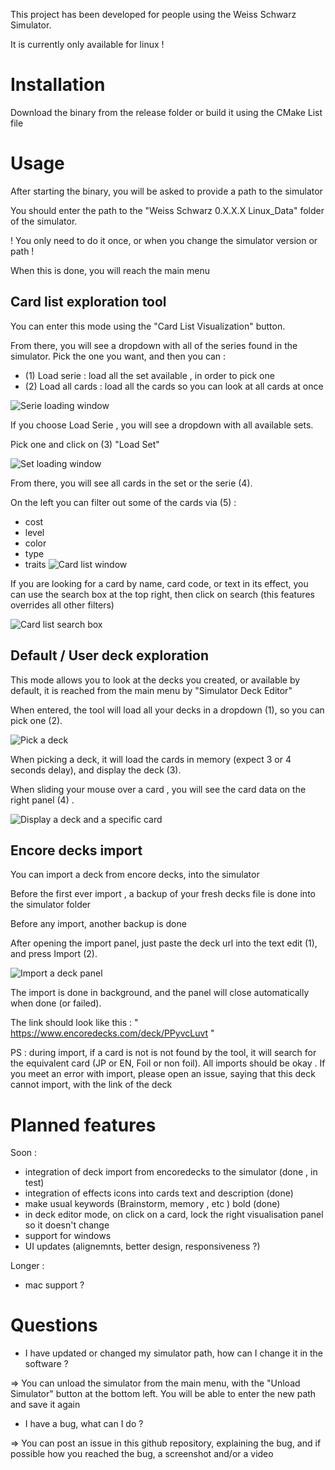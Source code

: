 This project has been developed for people using the Weiss Schwarz Simulator.

It is currently only available for linux !


# Installation 

Download the binary from the release folder or build it using the CMake List file 

# Usage

After starting the binary, you will be asked to provide a path to the simulator 

You should enter the path to the "Weiss Schwarz 0.X.X.X Linux_Data" folder of the simulator. 

! You only need to do it once, or when you change the simulator version or path !

When this is done, you will reach the main menu 

## Card list exploration tool 

You can enter this mode using the "Card List Visualization" button. 

From there, you will see a dropdown with all of the series found in the simulator. Pick the one you want, and then you can :

- (1) Load serie : load all the set available , in order to pick one 
- (2) Load all cards : load all the cards so you can look at all cards at once

![Serie loading window](./documentation/images/card_list_load_seri_decoratede.png)

If you choose Load Serie , you will see a dropdown with all available sets. 

Pick one and click on (3) "Load Set"

![Set loading window](./documentation/images/card_list_load_set.png)

From there, you will see all cards in the set or the serie (4). 


On the left you can filter out some of the cards via (5) : 

- cost
- level
- color
- type 
- traits 
![Card list window](./documentation/images/card_list_loaded_1_decorated.png)

If you are looking for a card by name, card code, or text in its effect, you can use the search box at the top right, then click on search
(this features overrides all other filters)

![Card list search box](./documentation/images/card_list_loaded_2_search_box.png)

## Default / User deck exploration

This mode allows you to look at the decks you created, or available by default, it is reached from the main menu by "Simulator Deck Editor"

When entered, the tool will load all your decks in a dropdown (1), so you can pick one (2).

![Pick a deck](./documentation/images/deck_list_pick_dex.png)

When picking a deck, it will load the cards in memory (expect 3 or 4 seconds delay), and display the deck (3).

When sliding your mouse over a card , you will see the card data on the right panel (4) .

![Display a deck and a specific card](./documentation/images/deck_list_displayed.png)

## Encore decks import

You can import a deck from encore decks, into the simulator 

Before the first ever import , a backup of your fresh decks file is done into the simulator folder 

Before any import, another backup is done 

After opening the import panel, just paste the deck url into the text edit (1), and press Import (2).

![Import a deck panel](./documentation/images/import_panel.png)

The import is done in background, and the panel will close automatically when done (or failed).

The link should look like this : " https://www.encoredecks.com/deck/PPyvcLuvt "

PS : during import, if a card is not is not found by the tool, it will search for the equivalent card (JP or EN, Foil or non foil). All imports should be okay . If you meet an error with import, please open an issue, saying that this deck cannot import, with the link of the deck

# Planned features

Soon : 

 - integration of deck import from encoredecks to the simulator (done , in test)
 - integration of effects icons into cards text and description (done)
 - make usual keywords (Brainstorm, memory , etc ) bold (done)
 - in deck editor mode, on click on a card, lock the right visualisation panel so it doesn't change
 - support for windows
 - UI updates (alignemnts, better design, responsiveness ?)

Longer : 

 - mac support ?


# Questions

- I have updated or changed my simulator path, how can I change it in the software ? 

=> You can unload the simulator from the main menu, with the "Unload Simulator" button at the bottom left. 
You will be able to enter the new path and save it again

- I have a bug, what can I do ? 

=> You can post an issue in this github repository, explaining the bug, and if possible how you reached the bug, a screenshot and/or a video












